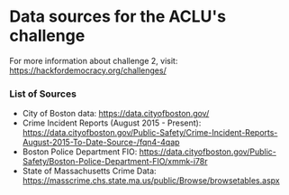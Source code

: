 # Data sources for the ACLU's challenge

For more information about challenge 2, visit: https://hackfordemocracy.org/challenges/

### List of Sources

* City of Boston data: https://data.cityofboston.gov/
* Crime Incident Reports (August 2015 - Present): https://data.cityofboston.gov/Public-Safety/Crime-Incident-Reports-August-2015-To-Date-Source-/fqn4-4qap
* Boston Police Department FIO: https://data.cityofboston.gov/Public-Safety/Boston-Police-Department-FIO/xmmk-i78r
* State of Massachusetts Crime Data: https://masscrime.chs.state.ma.us/public/Browse/browsetables.aspx
